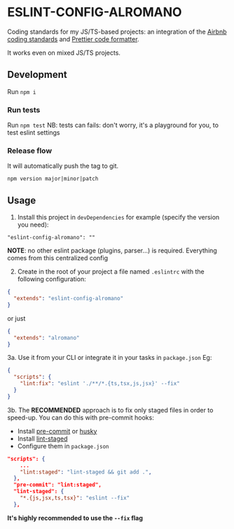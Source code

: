 # ESLINT-CONFIG-ALROMANO

Coding standards for my JS/TS-based projects: an integration of the [Airbnb coding standards](https://www.npmjs.com/package/eslint-config-airbnb) and [Prettier code formatter](https://prettier.io/).

It works even on mixed JS/TS projects.

## Development

Run `npm i`

### Run tests

Run `npm test`
NB: tests can fails: don't worry, it's a playground for you, to test eslint settings

### Release flow

It will automatically push the tag to git.

```
npm version major|minor|patch
```

## Usage

1. Install this project in `devDependencies` for example (specify the version you need):

```
"eslint-config-alromano": ""
```

**NOTE**: no other eslint package (plugins, parser...) is required.
Everything comes from this centralized config

2. Create in the root of your project a file named `.eslintrc` with the following configuration:

```json
{
  "extends": "eslint-config-alromano"
}
```

or just

```json
{
  "extends": "alromano"
}
```

3a. Use it from your CLI or integrate it in your tasks in `package.json` Eg:

```json
{
  "scripts": {
    "lint:fix": "eslint './**/*.{ts,tsx,js,jsx}' --fix"
  }
}
```

3b. The **RECOMMENDED** approach is to fix only staged files in order to speed-up. You can do this with pre-commit hooks:

- Install [pre-commit](https://github.com/observing/pre-commit) or [husky](https://github.com/typicode/husky)
- Install [lint-staged](https://github.com/okonet/lint-staged)
- Configure them in `package.json`

```json
"scripts": {
    ...
    "lint:staged": "lint-staged && git add .",
  },
  "pre-commit": "lint:staged",
  "lint-staged": {
    "*.{js,jsx,ts,tsx}": "eslint --fix"
  },
```

**It's highly recommended to use the `--fix` flag**
